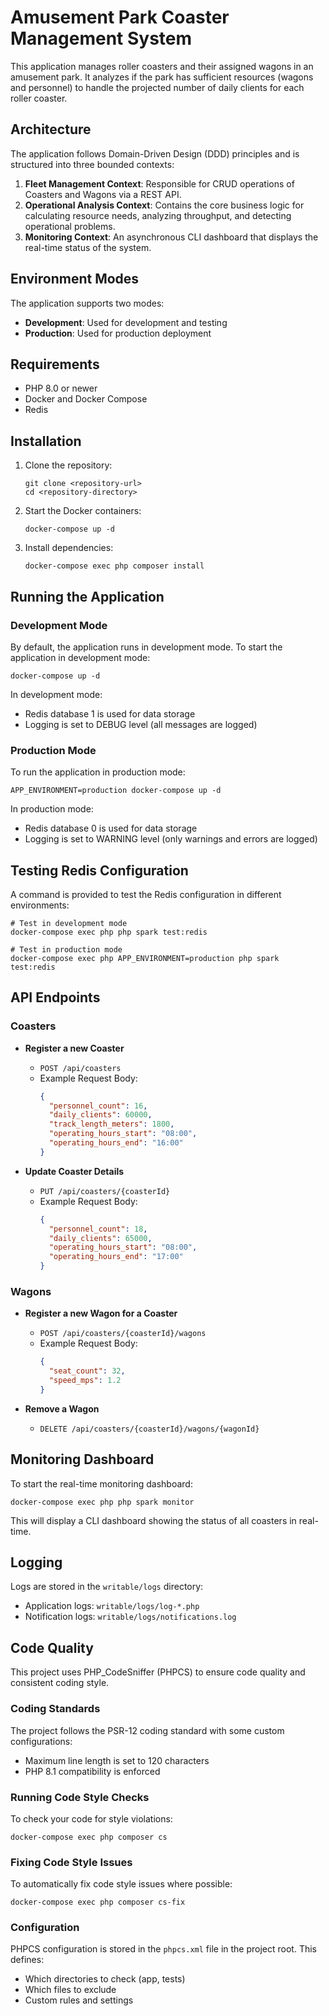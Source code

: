 # Amusement Park Coaster Management System

This application manages roller coasters and their assigned wagons in an amusement park. It analyzes if the park has sufficient resources (wagons and personnel) to handle the projected number of daily clients for each roller coaster.

## Architecture

The application follows Domain-Driven Design (DDD) principles and is structured into three bounded contexts:

1. **Fleet Management Context**: Responsible for CRUD operations of Coasters and Wagons via a REST API.
2. **Operational Analysis Context**: Contains the core business logic for calculating resource needs, analyzing throughput, and detecting operational problems.
3. **Monitoring Context**: An asynchronous CLI dashboard that displays the real-time status of the system.

## Environment Modes

The application supports two modes:
- **Development**: Used for development and testing
- **Production**: Used for production deployment

## Requirements

- PHP 8.0 or newer
- Docker and Docker Compose
- Redis

## Installation

1. Clone the repository:
   ```
   git clone <repository-url>
   cd <repository-directory>
   ```

2. Start the Docker containers:
   ```
   docker-compose up -d
   ```

3. Install dependencies:
   ```
   docker-compose exec php composer install
   ```

## Running the Application

### Development Mode

By default, the application runs in development mode. To start the application in development mode:

```
docker-compose up -d
```

In development mode:
- Redis database 1 is used for data storage
- Logging is set to DEBUG level (all messages are logged)

### Production Mode

To run the application in production mode:

```
APP_ENVIRONMENT=production docker-compose up -d
```

In production mode:
- Redis database 0 is used for data storage
- Logging is set to WARNING level (only warnings and errors are logged)

## Testing Redis Configuration

A command is provided to test the Redis configuration in different environments:

```
# Test in development mode
docker-compose exec php php spark test:redis

# Test in production mode
docker-compose exec php APP_ENVIRONMENT=production php spark test:redis
```

## API Endpoints

### Coasters

- **Register a new Coaster**
  - `POST /api/coasters`
  - Example Request Body:
    ```json
    {
      "personnel_count": 16,
      "daily_clients": 60000,
      "track_length_meters": 1800,
      "operating_hours_start": "08:00",
      "operating_hours_end": "16:00"
    }
    ```

- **Update Coaster Details**
  - `PUT /api/coasters/{coasterId}`
  - Example Request Body:
    ```json
    {
      "personnel_count": 18,
      "daily_clients": 65000,
      "operating_hours_start": "08:00",
      "operating_hours_end": "17:00"
    }
    ```

### Wagons

- **Register a new Wagon for a Coaster**
  - `POST /api/coasters/{coasterId}/wagons`
  - Example Request Body:
    ```json
    {
      "seat_count": 32,
      "speed_mps": 1.2
    }
    ```

- **Remove a Wagon**
  - `DELETE /api/coasters/{coasterId}/wagons/{wagonId}`

## Monitoring Dashboard

To start the real-time monitoring dashboard:

```
docker-compose exec php php spark monitor
```

This will display a CLI dashboard showing the status of all coasters in real-time.

## Logging

Logs are stored in the `writable/logs` directory:
- Application logs: `writable/logs/log-*.php`
- Notification logs: `writable/logs/notifications.log`

## Code Quality

This project uses PHP_CodeSniffer (PHPCS) to ensure code quality and consistent coding style.

### Coding Standards

The project follows the PSR-12 coding standard with some custom configurations:
- Maximum line length is set to 120 characters
- PHP 8.1 compatibility is enforced

### Running Code Style Checks

To check your code for style violations:

```
docker-compose exec php composer cs
```

### Fixing Code Style Issues

To automatically fix code style issues where possible:

```
docker-compose exec php composer cs-fix
```

### Configuration

PHPCS configuration is stored in the `phpcs.xml` file in the project root. This defines:
- Which directories to check (app, tests)
- Which files to exclude
- Custom rules and settings
